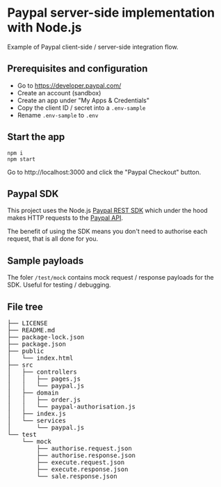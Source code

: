 # Paypal server-side implementation with Node.js

Example of Paypal client-side / server-side integration flow.

## Prerequisites and configuration
* Go to https://developer.paypal.com/
* Create an account (sandbox)
* Create an app under "My Apps & Credentials"
* Copy the client ID / secret into a `.env-sample`
* Rename `.env-sample` to `.env`

## Start the app
```
npm i  
npm start
```
Go to http://localhost:3000 and click the "Paypal Checkout" button.

## Paypal SDK
This project uses the Node.js [Paypal REST SDK](https://www.npmjs.com/package/paypal-rest-sdk) which under the hood makes HTTP requests to the [Paypal API](https://developer.paypal.com/docs/api/payments/v1/).

The benefit of using the SDK means you don't need to authorise each request, that is all done for you.

## Sample payloads
The foler `/test/mock` contains mock request / response payloads for the SDK. Useful for testing / debugging.

## File tree
<pre>
├── LICENSE
├── README.md
├── package-lock.json
├── package.json
├── public
│   └── index.html
├── src
│   ├── controllers
│   │   ├── pages.js
│   │   └── paypal.js
│   ├── domain
│   │   ├── order.js
│   │   └── paypal-authorisation.js
│   ├── index.js
│   └── services
│       └── paypal.js
└── test
    └── mock
        ├── authorise.request.json
        ├── authorise.response.json
        ├── execute.request.json
        ├── execute.response.json
        └── sale.response.json
</pre>
